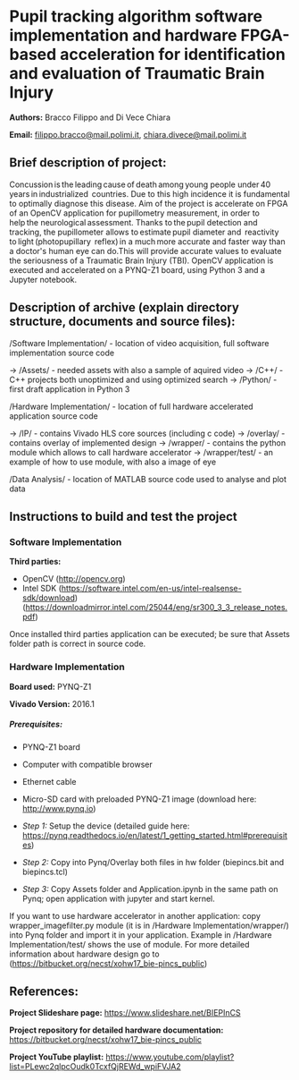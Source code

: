 # Pupil tracking algorithm software implementation and hardware FPGA-based acceleration for identification and evaluation of Traumatic Brain Injury

**Authors:** Bracco Filippo and Di Vece Chiara 

**Email:** filippo.bracco@mail.polimi.it, chiara.divece@mail.polimi.it

## Brief description of project:
Concussion is the leading cause of death among young people under 40 years in industrialized  countries. Due to this high incidence it is fundamental to optimally diagnose this disease.
Aim of the project is accelerate on FPGA of an OpenCV application for pupillometry measurement, in order to help the neurological assessment. Thanks to the pupil detection and tracking, the pupillometer allows to estimate pupil diameter and  reactivity to light (photopupillary  reflex) in a much more accurate and faster way than a doctor's human eye can do.This will provide accurate values to evaluate the seriousness of a Traumatic Brain Injury (TBI).
OpenCV application is executed and accelerated on a PYNQ-Z1 board, using Python 3 and a Jupyter notebook.


## Description of archive (explain directory structure, documents and source files):

/Software Implementation/ - location of video acquisition, full software implementation source code 

-> /Assets/ - needed assets with also a sample of aquired video 
-> /C++/ - C++ projects both unoptimized and using optimized search
-> /Python/ - first draft application in Python 3

/Hardware Implementation/ - location of full hardware accelerated application source code 

-> /IP/ - contains Vivado HLS core sources (including c code)
-> /overlay/ - contains  overlay of implemented design
-> /wrapper/ - contains the python module which allows to call hardware accelerator
-> /wrapper/test/ - an example of how to use module, with also a image of eye

/Data Analysis/ - location of MATLAB source code used to analyse and plot data


## Instructions to build and test the project

### Software Implementation

**Third parties:**

* OpenCV (http://opencv.org)
* Intel SDK (https://software.intel.com/en-us/intel-realsense-sdk/download) (https://downloadmirror.intel.com/25044/eng/sr300_3_3_release_notes.pdf) 

Once installed third parties application can be executed; be sure that Assets folder path is correct in source code.

### Hardware Implementation

**Board used:** PYNQ-Z1

**Vivado Version:** 2016.1

##### Prerequisites:
* PYNQ-Z1 board
* Computer with compatible browser
* Ethernet cable 
* Micro-SD card with preloaded PYNQ-Z1 image (download here: http://www.pynq.io)

* *Step 1:* Setup the device (detailed guide here: https://pynq.readthedocs.io/en/latest/1_getting_started.html#prerequisites)
* *Step 2:* Copy into Pynq/Overlay both files in hw folder (biepincs.bit and biepincs.tcl)
* *Step 3:* Copy Assets folder and Application.ipynb in the same path on Pynq; open application with jupyter and start kernel.

If you want to use hardware accelerator in another application: copy wrapper_imagefilter.py module (it is in /Hardware Implementation/wrapper/) into Pynq folder and import it in your application. Example in /Hardware Implementation/test/ shows the use of module.
For more detailed information about hardware design go to (https://bitbucket.org/necst/xohw17_bie-pincs_public)


## References:

**Project Slideshare page:** https://www.slideshare.net/BIEPInCS

**Project repository for detailed hardware documentation:** https://bitbucket.org/necst/xohw17_bie-pincs_public

**Project YouTube playlist:** https://www.youtube.com/playlist?list=PLewc2qlpcOudk0TcxfQjREWd_wpiFVJA2

